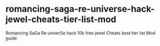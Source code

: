 # romancing-saga-re-universe-hack-jewel-cheats-tier-list-mod
Romancing SaGa Re univerSe hack 10k free jewel Cheats best tier list Mod guide

